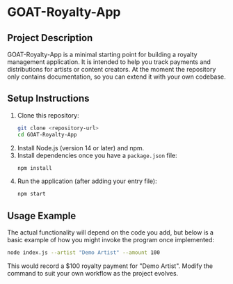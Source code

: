 # GOAT-Royalty-App

## Project Description

GOAT-Royalty-App is a minimal starting point for building a royalty management application. It is intended to help you track payments and distributions for artists or content creators. At the moment the repository only contains documentation, so you can extend it with your own codebase.

## Setup Instructions

1. Clone this repository:
   ```bash
   git clone <repository-url>
   cd GOAT-Royalty-App
   ```
2. Install Node.js (version 14 or later) and npm.
3. Install dependencies once you have a `package.json` file:
   ```bash
   npm install
   ```
4. Run the application (after adding your entry file):
   ```bash
   npm start
   ```

## Usage Example

The actual functionality will depend on the code you add, but below is a basic example of how you might invoke the program once implemented:

```bash
node index.js --artist "Demo Artist" --amount 100
```

This would record a $100 royalty payment for "Demo Artist". Modify the command to suit your own workflow as the project evolves.
